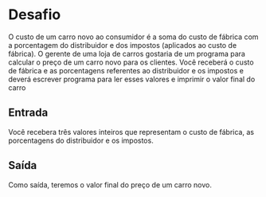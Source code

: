 # Desafio
O custo de um carro novo ao consumidor é a soma do custo de fábrica com a porcentagem do distribuidor e dos impostos (aplicados ao custo de fábrica). O gerente de uma loja de carros gostaria de um programa para calcular o preço de um carro novo para os clientes. Você receberá o custo de fábrica e as porcentagens referentes ao distribuidor e os impostos e deverá escrever programa para ler esses valores e imprimir o valor final do carro

## Entrada
Você recebera três valores inteiros que representam o custo de fábrica, as porcentagens do distribuidor e os impostos.

## Saída
Como saída, teremos o valor final do preço de um carro novo.